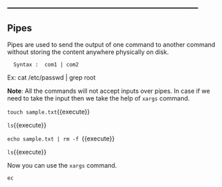 ## ____________________________________________

## Pipes

Pipes are used to send the output of one command to another command without storing the content anywhere physically on disk.

      Syntax :  com1 | com2

Ex:
      cat /etc/passwd | grep root

**Note**: All the commands will not accept inputs over pipes. In case if we need to take the input then we take the help of `xargs` command.

`touch sample.txt`{{execute}}

`ls`{{execute}}

`echo sample.txt | rm -f `{{execute}}

`ls`{{execute}}

Now you can use the `xargs` command.

`ec`